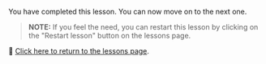 You have completed this lesson.
You can now move on to the next one.

> **NOTE:** If you feel the need, you can restart this lesson by clicking on the "Restart lesson" button on the lessons page.

🔗 [Click here to return to the lessons page](http://localhost/front/discover.php).
